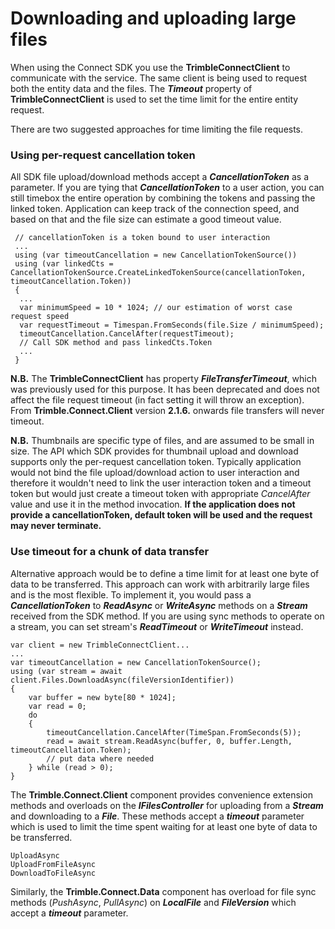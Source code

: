 # Downloading and uploading large files

When using the Connect SDK you use the **TrimbleConnectClient** to communicate with the service. The same client is being used to request both the entity data and the files. The ___Timeout___ property of **TrimbleConnectClient** is used to set the time limit for the entire entity request.

There are two suggested approaches for time limiting the file requests.

### Using per-request cancellation token

All SDK file upload/download methods accept a ***CancellationToken*** as a parameter. If you are tying that ___CancellationToken___ to a user action, you can still timebox the entire operation by combining the tokens and passing the linked token. Application can keep track of the connection speed, and based on that and the file size can estimate a good timeout value.

     // cancellationToken is a token bound to user interaction
     ...
     using (var timeoutCancellation = new CancellationTokenSource())
     using (var linkedCts = CancellationTokenSource.CreateLinkedTokenSource(cancellationToken, timeoutCancellation.Token))
     {
      ...
      var minimumSpeed = 10 * 1024; // our estimation of worst case request speed
	  var requestTimeout = Timespan.FromSeconds(file.Size / minimumSpeed);
	  timeoutCancellation.CancelAfter(requestTimeout);
      // Call SDK method and pass linkedCts.Token
      ...
     }

**N.B.** The __TrimbleConnectClient__ has property ___FileTransferTimeout___, which was previously used for this purpose. It has been deprecated and does not affect the file request timeout (in fact setting it will throw an exception). From **Trimble.Connect.Client** version **2.1.6.** onwards file transfers will never timeout. 

**N.B.** Thumbnails are specific type of files, and are assumed to be small in size. The API which SDK provides for thumbnail upload and download supports only the per-request cancellation token. Typically application would not bind the file upload/download action to user interaction and therefore it wouldn't need to link the user interaction token and a timeout token but would just create a timeout token with appropriate _CancelAfter_ value and use it in the method invocation. **If the application does not provide a cancellationToken, default token will be used and the request may never terminate.**

### Use timeout for a chunk of data transfer

Alternative approach would be to define a time limit for at least one byte of data to be transferred. This approach can work with arbitrarily large files and is the most flexible. To implement it, you would pass a ___CancellationToken___ to ___ReadAsync___ or ___WriteAsync___ methods on a ___Stream___ received from the SDK method. If you are using sync methods to operate on a stream, you can set stream's ___ReadTimeout___ or ___WriteTimeout___ instead. 

    var client = new TrimbleConnectClient...
    ...
    var timeoutCancellation = new CancellationTokenSource();
    using (var stream = await client.Files.DownloadAsync(fileVersionIdentifier))
    {
        var buffer = new byte[80 * 1024];
        var read = 0;
        do
        {
            timeoutCancellation.CancelAfter(TimeSpan.FromSeconds(5));
            read = await stream.ReadAsync(buffer, 0, buffer.Length, timeoutCancellation.Token);
            // put data where needed
        } while (read > 0);
    }

The **Trimble.Connect.Client** component provides convenience extension methods and overloads on the ___IFilesController___ for uploading from a ___Stream___ and downloading to a ___File___. These methods accept a ___timeout___ parameter which is used to limit the time spent waiting for at least one byte of data to be transferred.

    UploadAsync
    UploadFromFileAsync
    DownloadToFileAsync

Similarly, the **Trimble.Connect.Data** component has overload for file sync methods (_PushAsync_, _PullAsync_) on ___LocalFile___ and ___FileVersion___ which accept a ___timeout___ parameter.

